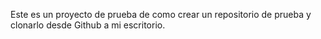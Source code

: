 Este es un proyecto de prueba de como crear un repositorio de prueba y clonarlo desde Github a mi escritorio.